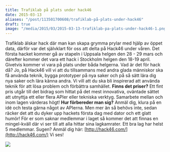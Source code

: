 ```yaml
---
title: Trafiklab på plats under hack46
date: 2015-03-13
aliases: "/post/113501700608/trafiklab-på-plats-under-hack46"
draft: true
image: "/media/2015/03/2015-03-13-trafiklab-pa-plats-under-hack46-1.png"
---
```


Trafiklab älskar hack där man kan skapa grymma prylar med hjälp av öppet data, därför var det självklart för oss att delta på Hack46 under våren.
Det första hacket kommer gå av stapeln i Uppsala helgen den 28 - 29 mars och därefter kommer det vara ett hack i Stockholm helgen den 18-19 april. Givetvis kommer vi vara på plats under båda helgerna.
Vad är det för hack då? Jo, på Hack46 vill vi att du tillsammans med andra glada människor ska få använda teknik, bygga prototyper på nya saker och på så sätt lära dig nya saker och lära känna andra. Vi vill att du ska bli inspirerad att använda teknik för att lösa problem och förbättra
samhället.
**Finns det priser?**
Ett fint pris utgår till det bidrag som hittat på det mest innovativa, oväntade sättet att utnyttja ett eller flera APIer eller tekniska verktyg. Samarbete
mellan och inom lagen värderas högt!
**Hur förbereder man sig?**
Anmäl dig, klura på en idé och testa gärna något av APIerna. Men mer än så behövs inte, sedan räcker det att du dyker upp hackets första dag med dator och ett
glatt humör! För er som saknar medlemmar i laget så kommer det att finnas en
mingel-kväll där vi ser till att alla hittar sina lagkamrater. Ett bra lag har
helst 5 medlemmar.
Sugen? Anmäl dig här: [http://hack46.com/](http://hack46.com/)
Vi ses!


![](/media/2015/03/2015-03-13-trafiklab-pa-plats-under-hack46-1.png)


 

